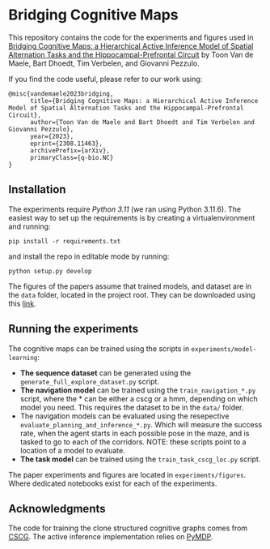 # Bridging Cognitive Maps

This repository contains the code for the experiments and figures used in [Bridging Cognitive Maps: a Hierarchical Active Inference Model of Spatial Alternation Tasks and the Hippocampal-Prefrontal Circuit](https://arxiv.org/abs/2308.11463) by Toon Van de Maele, Bart Dhoedt, Tim Verbelen, and Giovanni Pezzulo. 

If you find the code useful, please refer to our work using:

```
@misc{vandemaele2023bridging,
      title={Bridging Cognitive Maps: a Hierarchical Active Inference Model of Spatial Alternation Tasks and the Hippocampal-Prefrontal Circuit}, 
      author={Toon Van de Maele and Bart Dhoedt and Tim Verbelen and Giovanni Pezzulo},
      year={2023},
      eprint={2308.11463},
      archivePrefix={arXiv},
      primaryClass={q-bio.NC}
}
```

## Installation

The experiments require *Python 3.11* (we ran using Python 3.11.6). The easiest way to set up the requirements is by creating a virtualenvironment and running: 
```
pip install -r requirements.txt
```
and install the repo in editable mode by running:
```
python setup.py develop 
``` 

The figures of the papers assume that trained models, and dataset are in the `data` folder, located in the project root. They can be downloaded using this [link](https://drive.google.com/drive/folders/1zwax2Q12B2WlhYp9xXvYrqzcnvgh0Oy8?usp=sharing).  

## Running the experiments 

The cognitive maps can be trained using the scripts in `experiments/model-learning`:  

- **The sequence dataset** can be generated using the `generate_full_explore_dataset.py` script. 
- **The navigation model** can be trained using the `train_navigation_*.py` script, where the * can be either a cscg or a hmm, depending on which model you need. This requires the dataset to be in the `data/` folder. 
- The navigation models can be evaluated using the resepective `evaluate_planning_and_inference_*.py`. Which will measure the success rate, when the agent starts in each possible pose in the maze, and is tasked to go to each of the corridors. NOTE: these scripts point to a location of a model to evaluate. 
- **The task model** can be trained using the `train_task_cscg_loc.py` script. 

The paper experiments and figures are located in `experiments/figures`. Where dedicated notebooks exist for each of the experiments. 


## Acknowledgments
The code for training the clone structured cognitive graphs comes from [CSCG](https://github.com/vicariousinc/naturecomm_cscg). The active inference implementation relies on [PyMDP](https://github.com/infer-actively/pymdp). 


